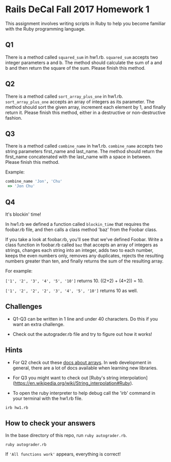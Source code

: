 # Rails DeCal Fall 2017 Homework 1
This assignment involves writing scripts in Ruby to help you become familiar with the Ruby programming language.

## Q1
There is a method called `squared_sum` in hw1.rb. `squared_sum` accepts two integer parameters a and b. The method should calculate the sum of a and b and then return the square of the sum. Please finish this method.

## Q2
There is a method called `sort_array_plus_one` in hw1.rb. `sort_array_plus_one` accepts an array of integers as its parameter. The method should sort the given array, increment each element by 1, and finally return it. Please finish this method, either in a destructive or non-destructive fashion.

## Q3
There is a method called `combine_name` in hw1.rb. `combine_name` accepts two string parameters first_name and last_name. The method should return the first_name concatenated with the last_name with a space in between. Please finish this method.

Example:
```ruby
combine_name 'Jon', 'Chu'
 => 'Jon Chu'
```

## Q4
It's blockin' time!

In hw1.rb we defined a function called `blockin_time` that requires the foobar.rb file, and then calls a class method 'baz' from the Foobar class.

If you take a look at foobar.rb, you'll see that we've defined Foobar. Write a class function in foobar.rb called `baz` that accepts an array of integers as strings, changes each string into an integer, adds two to each number, keeps the even numbers only, removes any duplicates, rejects the resulting numbers greater than ten, and finally returns the sum of the resulting array.

For example:

`['1', '2', '3', '4', '5', '10']` returns 10. ((2+2) + (4+2)) = 10.

`['1', '2', '2', '2', '3', '4', '5', '10']` returns 10 as well.

## Challenges
- Q1-Q3 can be written in 1 line and under 40 characters. Do this if you want an extra challenge.

- Check out the autograder.rb file and try to figure out how it works!

## Hints
- For Q2 check out these [docs about arrays](http://ruby-doc.org/core-2.2.0/Array.html). In web development in general, there are a lot of docs available when learning new libraries.

- For Q3 you might want to check out
[Ruby's string interpolation] (https://en.wikipedia.org/wiki/String_interpolation#Ruby).

- To open the ruby interpreter to help debug call the 'irb' command in your terminal with the hw1.rb file.
```
irb hw1.rb
```

## How to check your answers
In the base directory of this repo, run `ruby autograder.rb`.
```
ruby autograder.rb
```

If `'All functions work'` appears, everything is correct!
